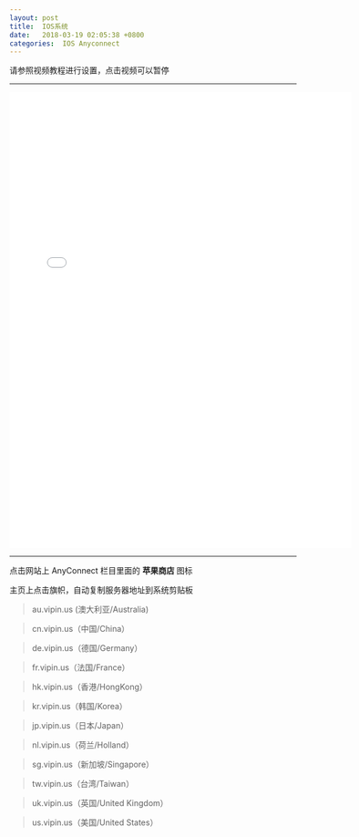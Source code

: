 ```yaml
---
layout: post
title:  IOS系统
date:   2018-03-19 02:05:38 +0800
categories:  IOS Anyconnect
---
```


请参照视频教程进行设置，点击视频可以暂停

****
<iframe width="600" height="800" src="/files/Ios.mp4" frameborder="0" allow="autoplay; encrypted-media" allowfullscreen></iframe>

****

点击网站上 AnyConnect 栏目里面的 **苹果商店** 图标

主页上点击旗帜，自动复制服务器地址到系统剪贴板

>au.vipin.us (澳大利亚/Australia)

>cn.vipin.us（中国/China）

>de.vipin.us（德国/Germany）

>fr.vipin.us（法国/France）

>hk.vipin.us（香港/HongKong）

>kr.vipin.us（韩国/Korea）

>jp.vipin.us（日本/Japan）

>nl.vipin.us（荷兰/Holland）

>sg.vipin.us（新加坡/Singapore）

>tw.vipin.us（台湾/Taiwan）

>uk.vipin.us（英国/United Kingdom）

>us.vipin.us（美国/United States）
